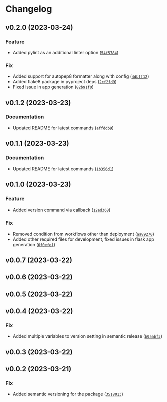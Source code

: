 # Changelog


<!--next-version-placeholder-->

## v0.2.0 (2023-03-24)
### Feature
* Added pylint as an additional linter option ([`54f5784`](https://github.com/DevzoneCommunity/faag_cli/commit/54f5784485c92e13e39288a76083ce1aba36dc81))

### Fix
* Added support for autopep8 formatter along with config ([`4dbff12`](https://github.com/DevzoneCommunity/faag_cli/commit/4dbff127c46e073276534d4081e80cd24670e162))
* Added flake8 package in pyproject deps ([`2cf2fd9`](https://github.com/DevzoneCommunity/faag_cli/commit/2cf2fd973156c50eca5317cb045b3c52a4bafb8f))
* Fixed issue in app generation ([`82b91f0`](https://github.com/DevzoneCommunity/faag_cli/commit/82b91f09526d982fcd9ec7a1b0549a1493a9730e))

## v0.1.2 (2023-03-23)
### Documentation
* Updated README for latest commands ([`affddb9`](https://github.com/DevzoneCommunity/faag_cli/commit/affddb9df24a45f99e36bd6f12df8d6068f567c6))

## v0.1.1 (2023-03-23)
### Documentation
* Updated README for latest commands ([`1b356d1`](https://github.com/DevzoneCommunity/faag_cli/commit/1b356d109e776d63649ef4c19dcd007e057cb781))

## v0.1.0 (2023-03-23)
### Feature
* Added version command via callback ([`12ed368`](https://github.com/DevzoneCommunity/faag_cli/commit/12ed368a19bcd5c2489a4fba058e7843bdf5eebd))

### Fix
* Removed condition from workflows other than deployment ([`aa89270`](https://github.com/DevzoneCommunity/faag_cli/commit/aa89270ee25a8f007b6b50641684c9db789e1edc))
* Added other required files for development, fixed issues in flask app generation ([`6f0efe1`](https://github.com/DevzoneCommunity/faag_cli/commit/6f0efe18c5e2792081c8793a28c05c422132dabf))

## v0.0.7 (2023-03-22)


## v0.0.6 (2023-03-22)


## v0.0.5 (2023-03-22)


## v0.0.4 (2023-03-22)
### Fix
* Added multiple variables to version setting in semantic release ([`b0aabf3`](https://github.com/DevzoneCommunity/faag_cli/commit/b0aabf373c224bc562634c9af0d308901ce11933))

## v0.0.3 (2023-03-22)


## v0.0.2 (2023-03-21)


### Fix
* Added semantic versioning for the package ([`3518013`](https://github.com/DevzoneCommunity/faag_cli/commit/35180139a9a9bf21b5db7a6a9a03ab9a5230fa98))
